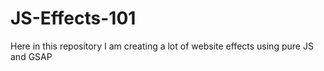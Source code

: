 # JS-Effects-101
Here in this repository I am creating a lot of website effects using pure JS and GSAP  
